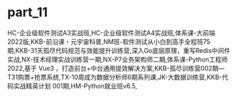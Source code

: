 # part_11
HC-企业级软件测试A3实战班,HC-企业级软件测试A4实战班,体系课-大前端2022版,KKB-前沿课・元宇宙科普,NM班-软件测试从小白到高手全程班75期,KKB-31天孤尽代码规范与效能提升训练营,深入Go底层原理，重写Redis中间件实战,NX-技术经理实战训练营一期,NX-P7业务架构师二期,体系课-Python工程师2022,基于 Vue3 ，打造前台+中台通用提效解决方案,KKB-孤尽训练营002期—T31购票+抢票系统,TX-10周成为数据分析师6期系列课,JK-大数据训练营,KKB-代码实战精英计划 001期,HM-Python就业班v6.5,
